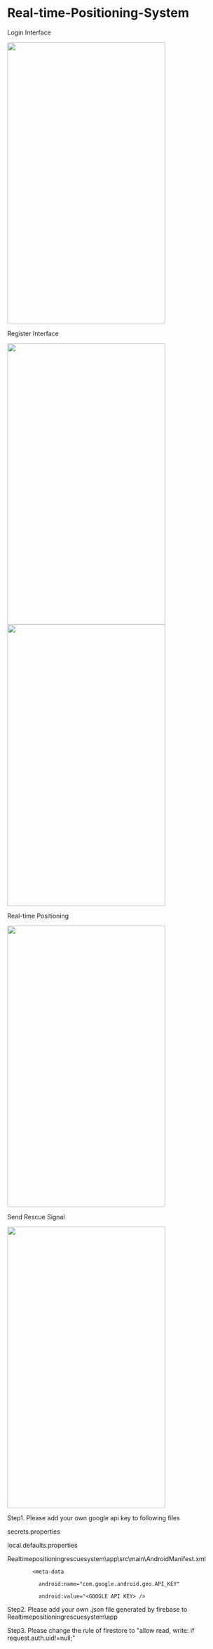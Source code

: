 # Real-time-Positioning-System
Login Interface

<img src="https://github.com/user-attachments/assets/e1e00e6c-36cf-4a5a-9b76-ec8943a359d8" width="360" height="640" />

Register Interface

<img src="https://github.com/user-attachments/assets/8f03c49b-f1fb-4d1f-b9ce-bcbbb06676fb" width="360" height="640" />

<img src="https://github.com/user-attachments/assets/1fdca8e3-4eef-4261-ab28-0a0e9ffd93aa" width="360" height="640" />

Real-time Positioning

<img src="https://github.com/user-attachments/assets/3d911520-9556-49a0-b75d-58c6df785d38" width="360" height="640" />

Send Rescue Signal

<img src="https://github.com/user-attachments/assets/a3b724b4-07e6-473f-9844-9a916a111fbe" width="360" height="640" />

Step1.
Please add your own google api key to following files

secrets.properties

local.defaults.properties

Realtimepositioningrescuesystem\app\src\main\AndroidManifest.xml

            <meta-data

              android:name="com.google.android.geo.API_KEY"
            
              android:value="<GOOGLE API KEY> />

Step2.
Please add your own .json file generated by firebase to Realtimepositioningrescuesystem\app

Step3.
Please change the rule of firestore to "allow read, write: if request.auth.uid!=null;"

